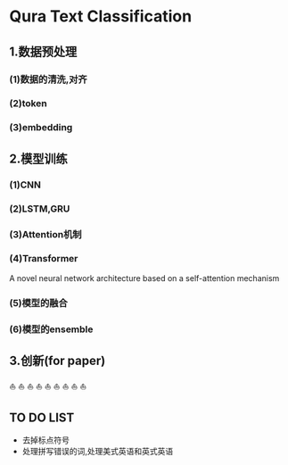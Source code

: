 # Qura Text Classification
## 1.数据预处理
### (1)数据的清洗,对齐
### (2)token
### (3)embedding
## 2.模型训练
### (1)CNN
### (2)LSTM,GRU
### (3)Attention机制
### (4)Transformer
A novel neural network architecture based on a self-attention mechanism
### (5)模型的融合
### (6)模型的ensemble
## 3.创新(for paper)

:boat: :boat: :boat: :boat: :boat: :boat: :boat: :boat: :boat: 
## TO DO LIST
- 去掉标点符号
- 处理拼写错误的词,处理美式英语和英式英语